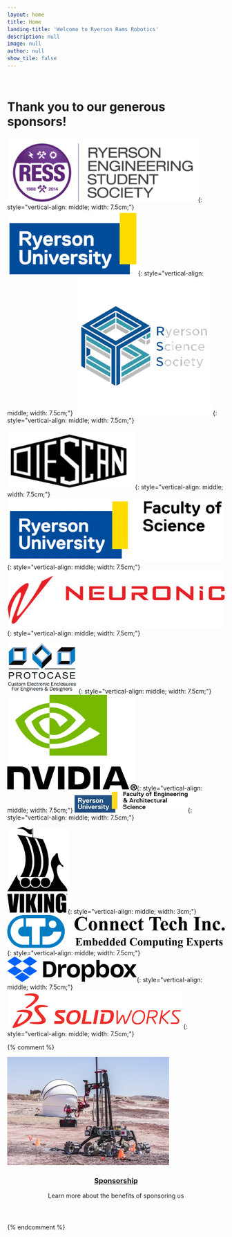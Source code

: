 ```yaml
---
layout: home
title: Home
landing-title: 'Welcome to Ryerson Rams Robotics'
description: null
image: null
author: null
show_tile: false
---
```

<br />
<h1>Thank you to our generous sponsors!</h1>

![RESS](assets/images/sponsors/ress_logo.png){: style="vertical-align: middle; width: 7.5cm;"}    ![Ryerson](assets/images/sponsors/ru_logo.png){: style="vertical-align: middle; width: 7.5cm;"}   ![RSS](assets/images/sponsors/rss_logo.png){: style="vertical-align: middle; width: 7.5cm;"}

![Diescan](assets/images/sponsors/diescan_logo.png){: style="vertical-align: middle; width: 7.5cm;"}    ![FOS](assets/images/sponsors/fos_logo.png){: style="vertical-align: middle; width: 7.5cm;"}    ![NeuronicWorks](assets/images/sponsors/neuronicworks_logo.svg){: style="vertical-align: middle; width: 7.5cm;"}

![Protocase](assets/images/sponsors/protocase_logo.png){: style="vertical-align: middle; width: 7.5cm;"}    ![Nvidia](assets/images/sponsors/nvidia_logo.png){: style="vertical-align: middle; width: 7.5cm;"}   ![FEAS](assets/images/sponsors/feas_logo.png){: style="vertical-align: middle; width: 7.5cm;"}

![Viking](assets/images/sponsors/viking_logo.png){: style="vertical-align: middle; width: 3cm;"}    ![Connect Tech](assets/images/sponsors/cti_logo.png){: style="vertical-align: middle; width: 7.5cm;"}   ![Dropbox](assets/images/sponsors/dropbox_logo.png){: style="vertical-align: middle; width: 7.5cm;"}   ![SolidWorks](assets/images/sponsors/SOLIDWORKS.png){: style="vertical-align: middle; width: 7.5cm;"}

{% comment %}
<section class="tiles">
    <article style="width: 100%;">
        <span class="image">
            <img src="assets/images/sponsors/sponsorshipbanner.png" alt="" />
        </span>
        <header class="major" style="">
            <h3><a href="sponsorship.html" class="link">Sponsorship</a></h3>
            <p>Learn more about the benefits of sponsoring us</p>
        </header>
    </article>
</section>
{% endcomment %}